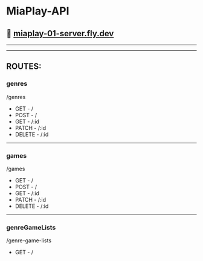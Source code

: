 # **MiaPlay-API**

## 🔗 [miaplay-01-server.fly.dev](https://miaplay-01-server.fly.dev/)

---

---

## **ROUTES:**

### **genres**

/genres

- GET - /
- POST - /
- GET - /:id
- PATCH - /:id
- DELETE - /:id

---

### **games**

/games

- GET - /
- POST - /
- GET - /:id
- PATCH - /:id
- DELETE - /:id

---

### **genreGameLists**

/genre-game-lists

- GET - /


